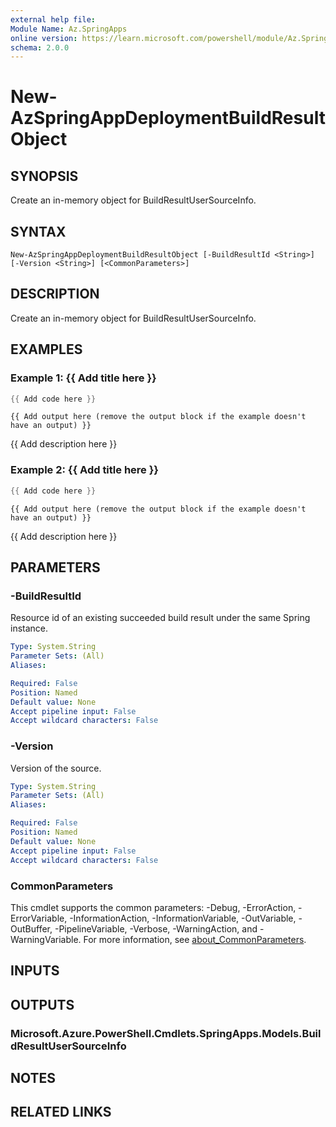 ```yaml
---
external help file:
Module Name: Az.SpringApps
online version: https://learn.microsoft.com/powershell/module/Az.SpringApps/new-azspringappdeploymentbuildresultobject
schema: 2.0.0
---
```


# New-AzSpringAppDeploymentBuildResultObject

## SYNOPSIS
Create an in-memory object for BuildResultUserSourceInfo.

## SYNTAX

```
New-AzSpringAppDeploymentBuildResultObject [-BuildResultId <String>] [-Version <String>] [<CommonParameters>]
```

## DESCRIPTION
Create an in-memory object for BuildResultUserSourceInfo.

## EXAMPLES

### Example 1: {{ Add title here }}
```powershell
{{ Add code here }}
```

```output
{{ Add output here (remove the output block if the example doesn't have an output) }}
```

{{ Add description here }}

### Example 2: {{ Add title here }}
```powershell
{{ Add code here }}
```

```output
{{ Add output here (remove the output block if the example doesn't have an output) }}
```

{{ Add description here }}

## PARAMETERS

### -BuildResultId
Resource id of an existing succeeded build result under the same Spring instance.

```yaml
Type: System.String
Parameter Sets: (All)
Aliases:

Required: False
Position: Named
Default value: None
Accept pipeline input: False
Accept wildcard characters: False
```

### -Version
Version of the source.

```yaml
Type: System.String
Parameter Sets: (All)
Aliases:

Required: False
Position: Named
Default value: None
Accept pipeline input: False
Accept wildcard characters: False
```

### CommonParameters
This cmdlet supports the common parameters: -Debug, -ErrorAction, -ErrorVariable, -InformationAction, -InformationVariable, -OutVariable, -OutBuffer, -PipelineVariable, -Verbose, -WarningAction, and -WarningVariable. For more information, see [about_CommonParameters](http://go.microsoft.com/fwlink/?LinkID=113216).

## INPUTS

## OUTPUTS

### Microsoft.Azure.PowerShell.Cmdlets.SpringApps.Models.BuildResultUserSourceInfo

## NOTES

## RELATED LINKS

